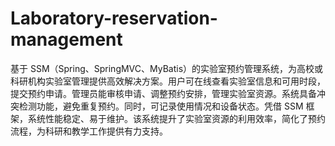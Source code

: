 # Laboratory-reservation-management
基于 SSM（Spring、SpringMVC、MyBatis）的实验室预约管理系统，为高校或科研机构实验室管理提供高效解决方案。用户可在线查看实验室信息和可用时段，提交预约申请。管理员能审核申请、调整预约安排，管理实验室资源。系统具备冲突检测功能，避免重复预约。同时，可记录使用情况和设备状态。凭借 SSM 框架，系统性能稳定、易于维护。该系统提升了实验室资源的利用效率，简化了预约流程，为科研和教学工作提供有力支持。 
